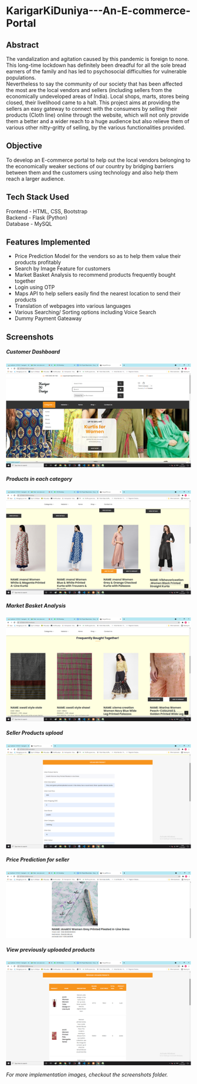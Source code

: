 # KarigarKiDuniya---An-E-commerce-Portal

## Abstract 
The vandalization and agitation caused by this pandemic is foreign to none. This long-time lockdown has definitely been dreadful for all the sole bread earners of the family and has led to psychosocial difficulties for vulnerable populations.\
Nevertheless to say the community of our society that has been affected the most are the local vendors and sellers (including sellers from the economically undeveloped areas of India). Local shops, marts, stores being closed, their livelihood came to a halt. 
This project aims at providing the sellers an easy gateway to connect with the consumers by selling their products (Cloth line) online through the website, which will not only provide them a better and a wider reach to a huge audience but also relieve them of various other nitty-gritty of selling, by the various functionalities provided.

## Objective
To develop an E-commerce portal to help out the local vendors belonging to the economically weaker sections of our country by bridging barriers between them and the customers using technology and also help them reach a larger audience. 

## Tech Stack Used
Frontend - HTML, CSS, Bootstrap\
Backend - Flask (Python)\
Database - MySQL

## Features Implemented
- Price Prediction Model for the vendors so as to help them value their products profitably
- Search by Image Feature for customers
- Market Basket Analysis to recommend products frequently bought together
- Login using OTP
- Maps API to help sellers easily find the nearest location to send their products
- Translation of webpages into various languages
- Various Searching/ Sorting options including Voice Search
- Dummy Payment Gateaway

## Screenshots
 ##### Customer Dashboard
 ![](screenshots/cust_dash1.png)
 
 ##### Products in each category
 ![](screenshots/kurtidisp.png)
 
 ##### Market Basket Analysis
 ![](screenshots/mark_bask2.png)
 
  ##### Seller Products upload
 ![](screenshots/upload_prod1.png)
 
   ##### Price Prediction for seller
 ![](screenshots/price_pred2.png)

   ##### View previously uploaded products
 ![](screenshots/prev_prod1.png)
 
 *For more implementation images, checkout the screenshots folder.*
